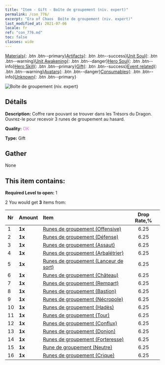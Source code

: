 ```yaml
---
title: "Item - Gift - Boîte de groupement (niv. expert)"
permalink: /con_776/
excerpt: "Era of Chaos  Boîte de groupement (niv. expert)"
last_modified_at: 2021-07-06
locale: fr
ref: "con_776.md"
toc: false
classes: wide
---
```

 [Materials](/ItemsFR/){: .btn .btn--primary}[Artifacts](/ItemsFR/Artifacts/){: .btn .btn--success}[Unit Soul](/ItemsFR/UnitSoul/){: .btn .btn--warning}[Unit Awakening](/ItemsFR/UnitAwakening/){: .btn .btn--danger}[Hero Soul](/ItemsFR/HeroSoul/){: .btn .btn--info}[Hero Skill](/ItemsFR/HeroSkill/){: .btn .btn--primary}[Gift](/ItemsFR/Gift/){: .btn .btn--success}[Event related](/ItemsFR/Events/){: .btn .btn--warning}[Avatars](/ItemsFR/Avatars/){: .btn .btn--danger}[Consumables](/ItemsFR/Consumables/){: .btn .btn--info}[Unknown](/ItemsFR/Unknown/){: .btn .btn--primary}

 ![Boîte de groupement (niv. expert)](/images/t/i_tujianhezi3.png)

## Détails
 **Description:** Coffre rare pouvant se trouver dans les Trésors du Dragon. Ouvrez-le pour recevoir 3 runes de groupement au hasard.

 **Quality:** <span style="color: #DA70D6">OK</span>

 **Type:** Gift

## Gather

  None

## This item contains:

 **Required Level to open:** 1

 2 You would get **3** items  from:

  | Nr | Amount |     Item    | Drop Rate,% |
  |:---|:-------|:------------|:---------:|
  | 1 |  **1x** | [Runes de groupement (Offensive)](/ItemsFR/con_734/) | 6.25 | 
  | 2 |  **1x** | [Runes de groupement (Défense)](/ItemsFR/con_739/) | 6.25 | 
  | 3 |  **1x** | [Runes de groupement (Assaut)](/ItemsFR/con_741/) | 6.25 | 
  | 4 |  **1x** | [Runes de groupement (Arbalétrier)](/ItemsFR/con_742/) | 6.25 | 
  | 5 |  **1x** | [Runes de groupement (Lanceur de sort)](/ItemsFR/con_746/) | 6.25 | 
  | 6 |  **1x** | [Runes de groupement (Château)](/ItemsFR/con_752/) | 6.25 | 
  | 7 |  **1x** | [Runes de groupement (Rempart)](/ItemsFR/con_753/) | 6.25 | 
  | 8 |  **1x** | [Runes de groupement (Bastion)](/ItemsFR/con_754/) | 6.25 | 
  | 9 |  **1x** | [Runes de groupement (Nécropole)](/ItemsFR/con_755/) | 6.25 | 
  | 10 |  **1x** | [Runes de groupement (Hadès)](/ItemsFR/con_777/) | 6.25 | 
  | 11 |  **1x** | [Runes de groupement (Tour)](/ItemsFR/con_785/) | 6.25 | 
  | 12 |  **1x** | [Runes de groupement (Conflux)](/ItemsFR/con_791/) | 6.25 | 
  | 13 |  **1x** | [Runes de groupement (Donjon)](/ItemsFR/con_792/) | 6.25 | 
  | 14 |  **1x** | [Runes de groupement (Forteresse)](/ItemsFR/con_818/) | 6.25 | 
  | 15 |  **1x** | [Rune de groupement (Neutre)](/ItemsFR/con_869/) | 6.25 | 
  | 16 |  **1x** | [Runes de groupement (Crique)](/ItemsFR/con_868/) | 6.25 | 
